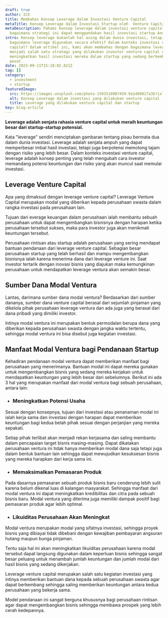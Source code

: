 ```yaml
---
draft: true
author: ICX
title: Membahas Konsep Leverage dalam Investasi Venture Capital
metaTitle: Konsep Leverage dalam Investasi Startup oleh  Venture Capital
metaDescription: Pahami konsep leverage dalam investasi venture capital dan
  bagaimana strategi ini dapat menggandakan hasil investasi startup Anda.
intro: Konsep leverage bukanlah hal asing dalam dunia investasi, tetapi
  bagaimana leverage digunakan secara efektif dalam konteks investasi venture
  capital? Dalam artikel ini, kami akan membahas dengan bagaimana leverage dapat
  menjadi salah satu strategi yang dilakukan investor venture capital untuk
  meningkatkan hasil investasi mereka dalam startup yang sedang berkembang
  pesat.
date: 2023-09-11T15:18:02.821Z
tag: []
category:
  - investment
  - startup
featuredImage:
  src: https://images.unsplash.com/photo-1593510987459-9a1489817a3b?ixlib=rb-4.0.3&ixid=M3wxMjA3fDB8MHxzZWFyY2h8MTJ8fGNhcGl0YWx8ZW58MHx8MHx8fDA%3D&auto=format&fit=crop&w=400&q=60
  alt: Konsep Leverage dalam investasi yang dilakukan venture capital
  title: Leverage yang dilakukan venture capital dan startup
key: blog-article
---
```

**Leverage adalah senjata rahasia venture capital untuk meraih keuntungan besar dari startup-startup potensial.** 

Kata "leverage" sendiri menciptakan gambaran tentang pisau bermata dua dalam dunia investasi. Leverage adalah senjata ampuh yang dapat memperbesar imbal hasil investasi, tetapi juga berpotensi memotong tajam dengan risiko yang lebih besar. Dalam konteks investasi venture capital, leverage adalah konsep penting yang telah mengubah cara investor memandang potensi keuntungan dan risiko yang akan muncul saat memulai investasi. 

## Leverage Venture Capital 

Apa yang dimaksud dengan leverage venture capital? Leverage Venture Capital merupakan modal yang diberikan kepada perusahaan swasta dalam rangka investasi pada perusahaan lain. 

Tujuan dari everage keuangan dalam perusahaan ialah membantu sebuah perusahaan untuk dapat mengembangkan bisnisnya dengan harapan ketika perusahaan tersebut sukses, maka para investor juga akan menikmati keuntungan tersebut.

Perusahaan rintisan atau startup adalah perusahaan yang sering mendapat bantuan pendanaan dari leverage venture capital. Sebagian besar perusahaan startup yang telah berhasil dan mampu mengembangkan bisnisnya ialah karena menerima dana dari leverage venture ini. Saat investor tertarik dengan inovasi bisnis yang diajukan maka kemungkinan perusahaan untuk mendapatkan leverage ventura akan semakin besar.

## Sumber Dana Modal Ventura

Lantas, darimana sumber dana modal ventura? Berdasarkan dari sumber dananya, sumber dana venture capital berasal dari sejumlah pinjaman yang dikelola pihak perusahaan leverage ventura dan ada juga yang berasal dari dana pribadi yang dimiliki investor. 

Intinya modal ventura ini merupakan bentuk permodalan berupa dana yang diberikan kepada perusahaan swasta dengan jangka waktu tertentu, sehingga modal ventura ini bisa disebut juga kegiatan investasi.

## Manfaat Modal Ventura bagi Pendanaan Startup

Kehadiran pendanaan modal ventura dapat memberikan manfaat bagi perusahaan yang menerimanya. Bantuan modal ini dapat mereka gunakan untuk mengembangkan bisnis yang sedang mereka kerjakan untuk mendapatkan keuntungan yang lebih besar dari sebelumnya. Berikut ini ada 3 hal yang merupakan manfaat dari modal ventura bagi sebuah perusahaan, antara lain:

* ### Meningkatkan Potensi Usaha

Sesuai dengan konsepnya, tujuan dari investasi atau penanaman modal ini ialah kerja sama dan investasi dengan harapan dapat memberikan keuntungan bagi kedua belah pihak sesuai dengan perjanjian yang mereka sepakati. 

Setiap pihak terlibat akan menjadi rekan kerjasama dan saling membantu dalam pencapaian target bisnis masing–masing. Dapat dikatakan perusahaan ventura ini tidak hanya memberikan modal dana saja tetapi juga dalam bentuk bantuan lain sehingga dapat mewujudkan kesuksesan bisnis yang mereka harapkan dari kerja sama ini.

* ### Memaksimalkan Pemasaran Produk

Pada dasarnya pemasaran sebuah produk bisnis baru cenderung lebih sulit karena belum dikenal luas di kalangan masyarakat. Sehingga manfaat dari modal ventura ini dapat meningkatkan kredibilitas dan citra pada sebuah bisnis baru. Modal ventura yang diterima juga memiliki dampak positif bagi pemasaran produk agar lebih optimal.

* ### Likuiditas Perusahaan Akan Meningkat 

Modal ventura merupakan modal yang sifatnya investasi, sehingga proyek bisnis yang dibiayai tidak dibebani dengan kewajiban pembayaran angsuran hutang maupun bunga pinjaman. 

Tentu saja hal ini akan meningkatkan likuiditas perusahaan karena modal tersebut dapat langsung digunakan dalam keperluan bisnis sehingga sangat besar peluang untuk menambah jumlah keuntungan dan jumlah modal dari hasil bisnis yang sedang dikerjakan.

Leverage venture capital merupakan salah satu kegiatan investasi yang intinya memberikan bantuan dana kepada sebuah perusahaan swasta agar dapat berkembang sehingga saling memberikan keuntungan antara kedua perusahaan yang bekerja sama.

Model pendanaan ini sangat berguna khususnya bagi perusahaan rintisan agar dapat mengembangkan bisnis sehingga membawa prospek yang lebih cerah kedepannya.

<!--EndFragment-->